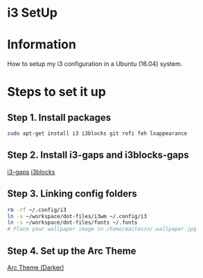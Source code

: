 i3 SetUp
========

# Information
How to setup my i3 configuration in a Ubuntu (16.04) system.

# Steps to set it up

## Step 1. Install packages
```bash
sudo apt-get install i3 i3blocks git rofi feh lxappearance 
```

## Step 2. Install i3-gaps and i3blocks-gaps
[i3-gaps](https://github.com/Airblader/i3)
[i3blocks](https://github.com/vivien/i3blocks)

## Step 3. Linking config folders
```bash
rm -rf ~/.config/i3
ln -s ~/workspace/dot-files/i3wm ~/.config/i3
ln -s ~/workspace/dot-files/fonts ~/.fonts
# Place your wallpaper image in /home/maitesin/.wallpaper.jpg
```

## Step 4. Set up the Arc Theme
[Arc Theme (Darker)](https://github.com/horst3180/arc-theme)
